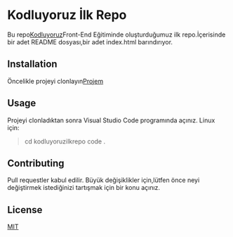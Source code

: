 # Kodluyoruz İlk Repo
Bu repo[Kodluyoruz](https://app.patika.dev/paths)Front-End Eğitiminde oluşturduğumuz ilk repo.İçerisinde bir adet
README dosyası,bir adet index.html barındırıyor.
## Installation
Öncelikle projeyi clonlayın[Projem](https://github.com/ProteinMalik/kodluyoruzilkrepo)
## Usage
Projeyi clonladıktan sonra Visual Studio Code programında açınız.
Linux için:
> cd kodluyoruzilkrepo
> code  .
## Contributing
Pull requestler kabul edilir. Büyük değişiklikler için,lütfen önce neyi değiştirmek
istediğinizi tartışmak için bir konu açınız.
## License
[MIT](https://www.youtube.com/watch?v=17Jk8hZWt_k)
